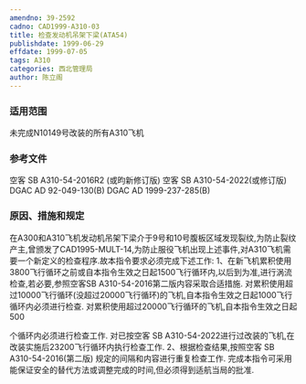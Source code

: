 ```yaml
---
amendno: 39-2592
cadno: CAD1999-A310-03
title: 检查发动机吊架下梁(ATA54)
publishdate: 1999-06-29
effdate: 1999-07-05
tags: A310
categories: 西北管理局
author: 陈立阁
---
```


### 适用范围 
未完成N10149号改装的所有A310飞机

<!--more-->
### 参考文件
空客 SB A310-54-2016R2 (或昀新修订版) 
空客 SB A310-54-2022(或修订版) 
    DGAC AD 92-049-130(B) 
    DGAC AD 1999-237-285(B)  

### 原因、措施和规定 
在A300和A310飞机发动机吊架下梁介于9号和10号腹板区域发现裂纹,为防止裂纹产主,曾颁发了CAD1995-MULT-14,为防止服役飞机出现上述事件,对A310飞机需要一个新定义的检查程序.故本指令要求必须完成下述工作: 
    1、在新飞机累积使用3800飞行循环之前或自本指令生效之日起1500飞行循环内,以后到为准,进行涡流检查,若必要,参照空客SB A310-54-2016第二版内容采取合适措施. 
    对累积使用超过10000飞行循环(没超过20000飞行循环)的飞机,自本指令生效之日起1000飞行循环内必须进行检查. 
    对累积使用超过20000飞行循环的飞机,自本指令生效之日起500
  
个循环内必须进行检查工作.     对已按空客 SB A310-54-2022进行过改装的飞机,在改装实施后23200飞行循环内执行检查工作.     2、根据检查结果,按照空客 SB A310-54-2016(第二版) 规定的间隔和内容进行重复检查工作.     完成本指令可采用能保证安全的替代方法或调整完成的时间,但必须得到适航当局的批准. 
